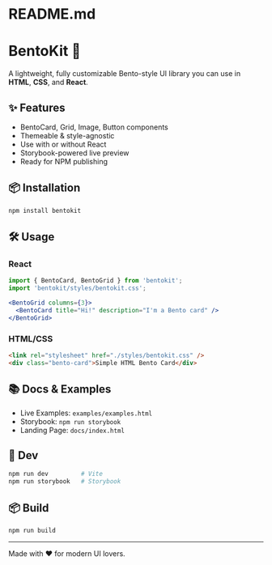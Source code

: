 # README.md

# BentoKit 🧩

A lightweight, fully customizable Bento-style UI library you can use in **HTML**, **CSS**, and **React**.

## ✨ Features
- BentoCard, Grid, Image, Button components
- Themeable & style-agnostic
- Use with or without React
- Storybook-powered live preview
- Ready for NPM publishing

## 📦 Installation

```bash
npm install bentokit
```

## 🛠 Usage

### React
```jsx
import { BentoCard, BentoGrid } from 'bentokit';
import 'bentokit/styles/bentokit.css';

<BentoGrid columns={3}>
  <BentoCard title="Hi!" description="I'm a Bento card" />
</BentoGrid>
```

### HTML/CSS
```html
<link rel="stylesheet" href="./styles/bentokit.css" />
<div class="bento-card">Simple HTML Bento Card</div>
```

## 📚 Docs & Examples
- Live Examples: `examples/examples.html`
- Storybook: `npm run storybook`
- Landing Page: `docs/index.html`

## 🧪 Dev
```bash
npm run dev         # Vite
npm run storybook   # Storybook
```

## 📦 Build
```bash
npm run build
```

---
Made with ❤️ for modern UI lovers.